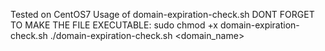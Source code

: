 Tested on CentOS7
Usage of domain-expiration-check.sh
DONT FORGET TO MAKE THE FILE EXECUTABLE: sudo chmod +x domain-expiration-check.sh
./domain-expiration-check.sh <domain_name>

